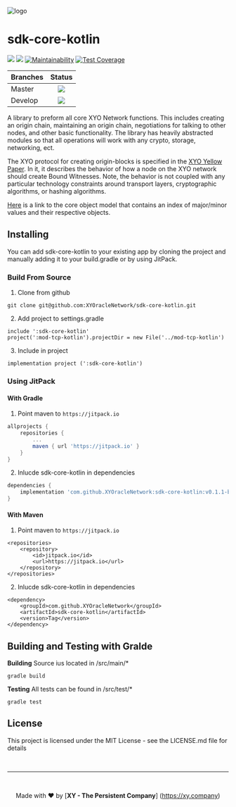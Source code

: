 [logo]: https://www.xy.company/img/home/logo_xy.png

![logo]

# sdk-core-kotlin

[![](https://jitpack.io/v/XYOracleNetwork/sdk-core-kotlin.svg)](https://jitpack.io/#XYOracleNetwork/sdk-core-kotlin) [![](https://img.shields.io/gitter/room/XYOracleNetwork/Stardust.svg)](https://gitter.im/XYOracleNetwork/Dev) [![Maintainability](https://api.codeclimate.com/v1/badges/af641257b27ecea22a9f/maintainability)](https://codeclimate.com/github/XYOracleNetwork/sdk-core-kotlin/maintainability) [![Test Coverage](https://api.codeclimate.com/v1/badges/af641257b27ecea22a9f/test_coverage)](https://codeclimate.com/github/XYOracleNetwork/sdk-core-kotlin/test_coverage)

| Branches        | Status           |
| ------------- |:-------------:|
| Master      | [![](https://circleci.com/gh/XYOracleNetwork/sdk-core-kotlin.svg?style=shield)](https://circleci.com/gh/XYOracleNetwork/sdk-core-kotlin) |
| Develop      | [![](https://circleci.com/gh/XYOracleNetwork/sdk-core-kotlin/tree/develop.svg?style=shield)](https://circleci.com/gh/XYOracleNetwork/sdk-core-kotlin/tree/develop)      |

A library to preform all core XYO Network functions.
This includes creating an origin chain, maintaining an origin chain, negotiations for talking to other nodes, and other basic functionality.
The library has heavily abstracted modules so that all operations will work with any crypto, storage, networking, ect.

The XYO protocol for creating origin-blocks is specified in the [XYO Yellow Paper](https://docs.xyo.network/XYO-Yellow-Paper.pdf). In it, it describes the behavior of how a node on the XYO network should create Bound Witnesses. Note, the behavior is not coupled with any particular technology constraints around transport layers, cryptographic algorithms, or hashing algorithms.

[Here](https://github.com/XYOracleNetwork/spec-coreobjectmodel-tex) is a link to the core object model that contains an index of major/minor values and their respective objects.

## Installing
You can add sdk-core-kotlin to your existing app by cloning the project and manually adding it to your build.gradle or by using JitPack.

### Build From Source

1) Clone from github
```
git clone git@github.com:XYOracleNetwork/sdk-core-kotlin.git
```

2) Add project to settings.gradle
```
include ':sdk-core-kotlin'
project(':mod-tcp-kotlin').projectDir = new File('../mod-tcp-kotlin')
```

3) Include in project
```
implementation project (':sdk-core-kotlin')
```

### Using JitPack
#### With Gradle
1. Point maven to `https://jitpack.io`
```gradle
allprojects {
	repositories {
		...
		maven { url 'https://jitpack.io' }
	}
}
```

2. Inlucde sdk-core-kotlin in dependencies
```gradle
dependencies {
	implementation 'com.github.XYOracleNetwork:sdk-core-kotlin:v0.1.1-beta.0'
}
```

#### With Maven
1. Point maven to `https://jitpack.io`
```maven
<repositories>
	<repository>
	    <id>jitpack.io</id>
	    <url>https://jitpack.io</url>
	</repository>
</repositories>
```

2. Inlucde sdk-core-kotlin in dependencies
```maven
<dependency>
    <groupId>com.github.XYOracleNetwork</groupId>
    <artifactId>sdk-core-kotlin</artifactId>
    <version>Tag</version>
</dependency>
```

## Building and Testing with Gralde

**Building**
Source ius located in /src/main/*
```
gradle build
```

**Testing**
All tests can be found in /src/test/*
```
gradle test
```

## License
This project is licensed under the MIT License - see the LICENSE.md file for details


<br><hr><br><p align="center">Made with  ❤️  by [**XY - The Persistent Company**] (https://xy.company)</p>
